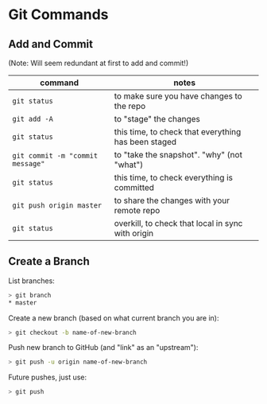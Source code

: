 Git Commands
===

## Add and Commit

(Note: Will seem redundant at first to add and commit!)

command | notes
---|---
`git status` | to make sure you have changes to the repo
`git add -A` | to "stage" the changes
`git status` | this time, to check that everything has been staged
`git commit -m "commit message"` | to "take the snapshot". "why" (not "what")
`git status` | this time, to check everything is committed
`git push origin master` | to share the changes with your remote repo
`git status` | overkill, to check that local in sync with origin

## Create a Branch

List branches:

```sh
> git branch
* master
```

Create a new branch (based on what current branch you are in):

```sh
> git checkout -b name-of-new-branch
```

Push new branch to GitHub (and "link" as an "upstream"):

```sh
> git push -u origin name-of-new-branch
```

Future pushes, just use:

```sh
> git push
```